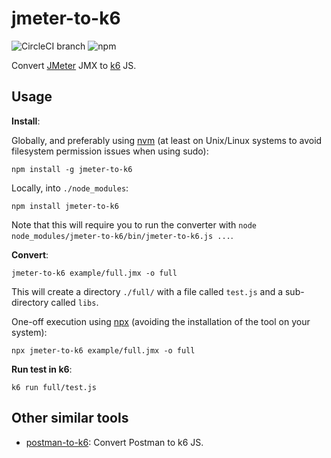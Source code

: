 # jmeter-to-k6

![CircleCI branch](https://img.shields.io/circleci/project/github/loadimpact/jmeter-to-k6/master.svg) ![npm](https://img.shields.io/npm/dw/jmeter-to-k6.svg)

Convert [JMeter](https://jmeter.apache.org/) JMX to [k6](https://k6.io/) JS.

## Usage

**Install**:

Globally, and preferably using [nvm](https://github.com/creationix/nvm) (at least on Unix/Linux systems to avoid filesystem permission issues when using sudo):
```shell
npm install -g jmeter-to-k6
```

Locally, into `./node_modules`:
```shell
npm install jmeter-to-k6
```

Note that this will require you to run the converter with `node node_modules/jmeter-to-k6/bin/jmeter-to-k6.js ...`.

**Convert**:

```shell
jmeter-to-k6 example/full.jmx -o full
```

This will create a directory `./full/` with a file called `test.js` and a sub-directory called `libs`.

One-off execution using [npx](https://www.npmjs.com/package/npx) (avoiding the installation of the tool on your system):
```shell
npx jmeter-to-k6 example/full.jmx -o full
```

**Run test in k6**:

```shell
k6 run full/test.js
```

## Other similar tools

- [postman-to-k6](https://github.com/loadimpact/postman-to-k6/): Convert
  Postman to k6 JS.
